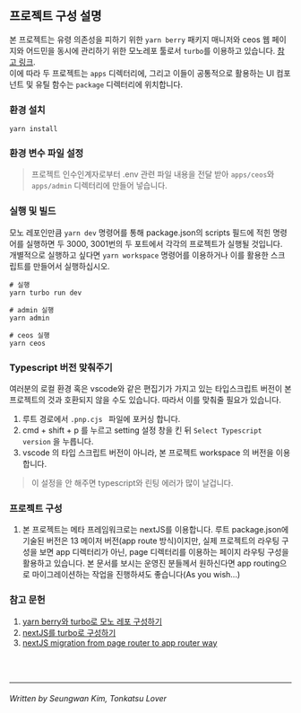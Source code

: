 ## 프로젝트 구성 설명

본 프로젝트는 유령 의존성을 피하기 위한 `yarn berry` 패키지 매니저와 ceos 웹 페이지와 어드민을 동시에 관리하기 위한 모노레포 툴로서 `turbo`를 이용하고 있습니다. [참고 링크](https://toss.tech/article/node-modules-and-yarn-berry). <br />
이에 따라 두 프로젝트는 `apps` 디렉터리에, 그리고 이들이 공통적으로 활용하는 UI 컴포넌트 및 유틸 함수는 `package` 디렉터리에 위치합니다.

### 환경 설치

```
yarn install
```

### 환경 변수 파일 설정

> 프로젝트 인수인계자로부터 .env 관련 파일 내용을 전달 받아 `apps/ceos`와 `apps/admin` 디렉터리에 만들어 넣습니다.

### 실행 및 빌드

모노 레포인만큼 `yarn dev` 명령어를 통해 package.json의 scripts 필드에 적힌 명령어를 실행하면 두 3000, 3001번의 두 포트에서 각각의 프로젝트가 실행될 것입니다. 개별적으로 실행하고 싶다면 `yarn workspace` 명령어를 이용하거나 이를 활용한 스크립트를 만들어서 실행하십시오.

```
# 실행
yarn turbo run dev

# admin 실행
yarn admin

# ceos 실행
yarn ceos
```

### Typescript 버전 맞춰주기

여러분의 로컬 환경 혹은 vscode와 같은 편집기가 가지고 있는 타입스크립트 버전이 본 프로젝트의 것과 호환되지 않을 수도 있습니다. 따라서 이를 맞춰줄 필요가 있습니다.

1. 루트 경로에서 `.pnp.cjs ` 파일에 포커싱 합니다.
2. cmd + shift + p 를 누르고 setting 설정 창을 킨 뒤 `Select Typescript version` 을 누릅니다.
3. vscode 의 타입 스크립트 버전이 아니라, 본 프로젝트 workspace 의 버전을 이용합니다.

> 이 설정을 안 해주면 typescript와 린팅 에러가 많이 날겁니다.

### 프로젝트 구성

1. 본 프로젝트는 메타 프레임워크로는 nextJS를 이용합니다. 루트 package.json에 기술된 버전은 13 메이저 버전(app route 방식)이지만, 실제 프로젝트의 라우팅 구성을 보면 app 디렉터리가 아닌, page 디렉터리를 이용하는 페이지 라우팅 구성을 활용하고 있습니다. 본 문서를 보시는 운영진 분들께서 원하신다면 app routing으로 마이그레이션하는 작업을 진행하셔도 좋습니다(As you wish...)

### 참고 문헌

1. [yarn berry와 turbo로 모노 레포 구성하기](https://medium.com/lbox-team/humans-in-lbox-%EC%97%98%EB%B0%95%EC%8A%A4%EC%9D%98-%EC%9D%B8%ED%84%B4%EC%9D%80-%EB%AC%B4%EC%8A%A8-%EC%9D%BC%EC%9D%84-%ED%95%A0%EA%B9%8C-8d4d008da2ca)
2. [nextJS를 turbo로 구성하기](https://www.youtube.com/watch?v=9RSNWt3AU-M&t=1599s)
3. [nextJS migration from page router to app router way](https://nextjs.org/docs/app/building-your-application/upgrading/app-router-migration#nextjs-version)

<br /><br />

---

<h6>Written by Seungwan Kim, Tonkatsu Lover</h6>
